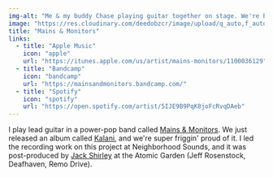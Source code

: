 ```yaml
---
img-alt: "Me & my buddy Chase playing guitar together on stage. We're both in Mains & Monitors."
image: "https://res.cloudinary.com/deedobzcr/image/upload/q_auto,f_auto/v1552280249/BD2F9D88-81E3-4114-B51D-C9BAF49EAAA3.jpg"
title: "Mains & Monitors"
links:
  - title: "Apple Music"
    icon: "apple"
    url: "https://itunes.apple.com/us/artist/mains-monitors/1100036129"
  - title: "Bandcamp"
    icon: "bandcamp"
    url: "https://mainsandmonitors.bandcamp.com/"
  - title: "Spotify"
    icon: "spotify"
    url: "https://open.spotify.com/artist/5IJE9B9PqK8joFcRvqDAeb"
---
```


I play lead guitar in a power-pop band called [Mains & Monitors](https://mainsandmonitors.com). We just released an album called [Kalani](https://mainsandmonitors.bandcamp.com/album/kalani), and we're super friggin' proud of it. I led the recording work on this project at Neighborhood Sounds, and it was post-produced by [Jack Shirley](http://theatomicgarden.com/jack) at the Atomic Garden (Jeff Rosenstock, Deafhaven, Remo Drive).
